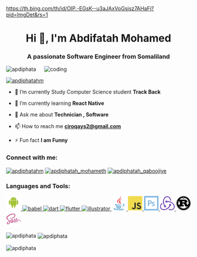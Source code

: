 
https://th.bing.com/th/id/OIP.-EGsK--u3aJAxVoGsjsz7AHaFj?pid=ImgDet&rs=1<h1 
align="center">Hi 👋, I'm Abdifatah Mohamed</h1>
<h3 align="center">A passionate Software Engineer from Somaliland</h3>
<img align="right" alt="coding" width="400" src="https://cdn.dribbble.com/users/1162077/screenshot/3848914/programmer.gif">


<p align="left"> <img src="https://komarev.com/ghpvc/?username=apdiphata&label=Profile%20views&color=0e75b6&style=flat" alt="apdiphata" /> </p>

<p align="left"> <a href="https://twitter.com/apdiphatahm" target="blank"><img src="https://img.shields.io/twitter/follow/apdiphatahm?logo=twitter&style=for-the-badge" alt="apdiphatahm" /></a> </p>

- 🔭 I’m currently Study Computer Science student **Track Back**

- 🌱 I’m currently learning **React Native**

- 💬 Ask me about **Technician , Software**

- 📫 How to reach me **ciroqays2@gmail.com**

- ⚡ Fun fact **I am Funny**

<h3 align="left">Connect with me:</h3>
<p align="left">
<a href="https://twitter.com/apdiphatahm" target="blank"><img align="center" src="https://raw.githubusercontent.com/rahuldkjain/github-profile-readme-generator/master/src/images/icons/Social/twitter.svg" alt="apdiphatahm" height="30" width="40" /></a>
<a href="https://fb.com/apdiphatah_mohameth" target="blank"><img align="center" src="https://raw.githubusercontent.com/rahuldkjain/github-profile-readme-generator/master/src/images/icons/Social/facebook.svg" alt="apdiphatah_mohameth" height="30" width="40" /></a>
<a href="https://instagram.com/apdiphatah_qaboojiye" target="blank"><img align="center" src="https://raw.githubusercontent.com/rahuldkjain/github-profile-readme-generator/master/src/images/icons/Social/instagram.svg" alt="apdiphatah_qaboojiye" height="30" width="40" /></a>
</p>

<h3 align="left">Languages and Tools:</h3>
<p align="left"> <a href="https://developer.android.com" target="_blank" rel="noreferrer"> <img src="https://raw.githubusercontent.com/devicons/devicon/master/icons/android/android-original-wordmark.svg" alt="android" width="40" height="40"/> </a> <a href="https://babeljs.io/" target="_blank" rel="noreferrer"> <img src="https://www.vectorlogo.zone/logos/babeljs/babeljs-icon.svg" alt="babel" width="40" height="40"/> </a> <a href="https://dart.dev" target="_blank" rel="noreferrer"> <img src="https://www.vectorlogo.zone/logos/dartlang/dartlang-icon.svg" alt="dart" width="40" height="40"/> </a> <a href="https://flutter.dev" target="_blank" rel="noreferrer"> <img src="https://www.vectorlogo.zone/logos/flutterio/flutterio-icon.svg" alt="flutter" width="40" height="40"/> </a> <a href="https://www.adobe.com/in/products/illustrator.html" target="_blank" rel="noreferrer"> <img src="https://www.vectorlogo.zone/logos/adobe_illustrator/adobe_illustrator-icon.svg" alt="illustrator" width="40" height="40"/> </a> <a href="https://www.java.com" target="_blank" rel="noreferrer"> <img src="https://raw.githubusercontent.com/devicons/devicon/master/icons/java/java-original.svg" alt="java" width="40" height="40"/> </a> <a href="https://developer.mozilla.org/en-US/docs/Web/JavaScript" target="_blank" rel="noreferrer"> <img src="https://raw.githubusercontent.com/devicons/devicon/master/icons/javascript/javascript-original.svg" alt="javascript" width="40" height="40"/> </a> <a href="https://www.photoshop.com/en" target="_blank" rel="noreferrer"> <img src="https://raw.githubusercontent.com/devicons/devicon/master/icons/photoshop/photoshop-line.svg" alt="photoshop" width="40" height="40"/> </a> <a href="https://redux.js.org" target="_blank" rel="noreferrer"> <img src="https://raw.githubusercontent.com/devicons/devicon/master/icons/redux/redux-original.svg" alt="redux" width="40" height="40"/> </a> <a href="https://www.rust-lang.org" target="_blank" rel="noreferrer"> <img src="https://raw.githubusercontent.com/devicons/devicon/master/icons/rust/rust-plain.svg" alt="rust" width="40" height="40"/> </a> <a href="https://sass-lang.com" target="_blank" rel="noreferrer"> <img src="https://raw.githubusercontent.com/devicons/devicon/master/icons/sass/sass-original.svg" alt="sass" width="40" height="40"/> </a> </p>

<p><img align="left" src="https://github-readme-stats.vercel.app/api/top-langs?username=apdiphata&show_icons=true&locale=en&layout=compact" alt="apdiphata" /></p>

<p>&nbsp;<img align="center" src="https://github-readme-stats.vercel.app/api?username=apdiphata&show_icons=true&locale=en" alt="apdiphata" /></p>

<p><img align="center" src="https://github-readme-streak-stats.herokuapp.com/?user=apdiphata&" alt="apdiphata" /></p>
